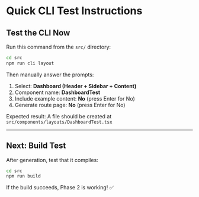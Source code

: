 # Quick CLI Test Instructions

## Test the CLI Now

Run this command from the `src/` directory:

```bash
cd src
npm run cli layout
```

Then manually answer the prompts:

1. Select: **Dashboard (Header + Sidebar + Content)**
2. Component name: **DashboardTest**
3. Include example content: **No** (press Enter for No)
4. Generate route page: **No** (press Enter for No)

Expected result: A file should be created at `src/components/layouts/DashboardTest.tsx`

---

## Next: Build Test

After generation, test that it compiles:

```bash
cd src
npm run build
```

If the build succeeds, Phase 2 is working! ✅
